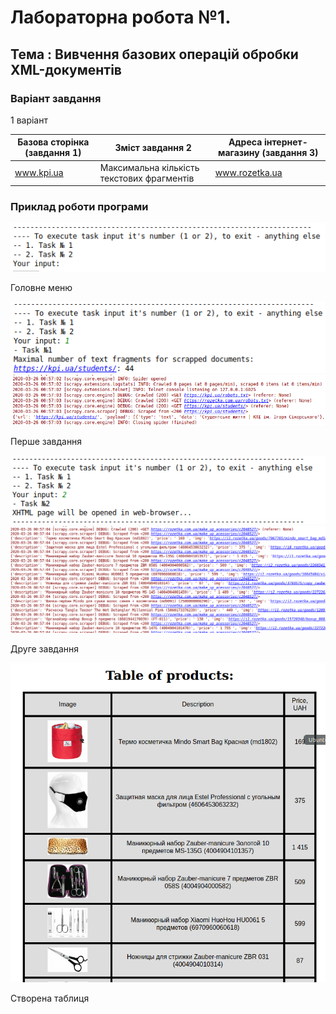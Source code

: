 # Лабораторна робота №1. 
## Тема : Вивчення базових операцій обробки XML-документів

### Варіант завдання

1 варіант

| Базова сторінка (завдання 1) | Зміст завдання 2     | Адреса інтернет-магазину (завдання 3) |
|------------------------------|----------------------|---------------------------------------|
| www.kpi.ua         | Максимальна кількість текстових фрагментів | www.rozetka.ua |


### Приклад роботи програми

![lab](screens/scr1.png)

Головне меню

![lab](screens/scr1.1.png)
![lab](screens/scr1.2.png)

Перше завдання

![lab](screens/scr2.1.png)
![lab](screens/scr2.2.png)

Друге завдання

![lab](screens/scr3.png)

Створена таблиця